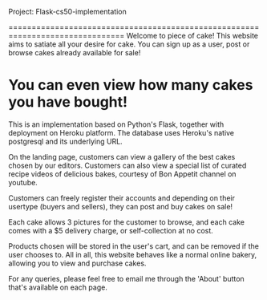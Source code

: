 Project: Flask-cs50-implementation

===============================================================================
Welcome to piece of cake! This website aims to satiate all your desire for cake.
You can sign up as a user, post or browse cakes already available for sale!

You can even view how many cakes you have bought!
===============================================================================

This is an implementation based on Python's Flask, together with deployment on Heroku platform.
The database uses Heroku's native postgresql and its underlying URL.

On the landing page, customers can view a gallery of the best cakes chosen by our editors.
Customers can also view a special list of curated recipe videos of delicious bakes, courtesy of Bon Appetit channel on youtube.

Customers can freely register their accounts and depending on their usertype (buyers and sellers), they can post and buy cakes on sale!

Each cake allows 3 pictures for the customer to browse, and each cake comes with a $5 delivery charge, or self-collection at no cost.

Products chosen will be stored in the user's cart, and can be removed if the user chooses to.
All in all, this website behaves like a normal online bakery, allowing you to view and purchase cakes.

For any queries, please feel free to email me through the 'About' button that's available on each page.

